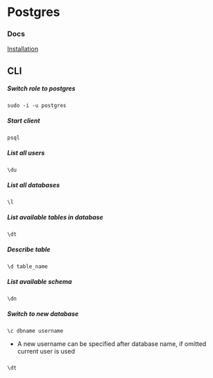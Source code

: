# Postgres

### Docs

[Installation](https://www.postgresqltutorial.com/install-postgresql-linux/)

## CLI

##### Switch role to postgres

    sudo -i -u postgres

##### Start client

    psql

##### List all users

    \du

##### List all databases

    \l

##### List available tables in database

    \dt

##### Describe table

    \d table_name

##### List available schema

    \dn

##### Switch to new database

    \c dbname username

- A new username can be specified after database name, if omitted current user is used

#####

    \dt
